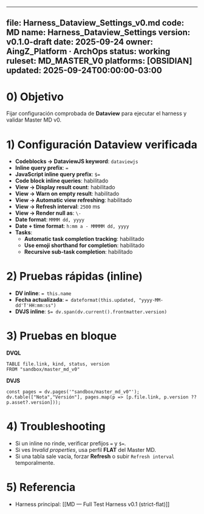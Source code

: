 ---

## file: Harness\_Dataview\_Settings\_v0.md code: MD name: Harness\_Dataview\_Settings version: v0.1.0-draft date: 2025-09-24 owner: AingZ\_Platform · ArchOps status: working ruleset: MD\_MASTER\_V0 platforms: [OBSIDIAN] updated: 2025-09-24T00:00:00-03:00

# 0) Objetivo

Fijar configuración comprobada de **Dataview** para ejecutar el harness y validar Master MD v0.

# 1) Configuración Dataview verificada

- **Codeblocks → DataviewJS keyword**: `dataviewjs`
- **Inline query prefix**: `=`
- **JavaScript inline query prefix**: `$=`
- **Code block inline queries**: habilitado
- **View → Display result count**: habilitado
- **View → Warn on empty result**: habilitado
- **View → Automatic view refreshing**: habilitado
- **View → Refresh interval**: `2500` ms
- **View → Render null as**: `\-`
- **Date format**: `MMMM dd, yyyy`
- **Date + time format**: `h:mm a - MMMMM dd, yyyy`
- **Tasks**:
  - **Automatic task completion tracking**: habilitado
  - **Use emoji shorthand for completion**: habilitado
  - **Recursive sub-task completion**: habilitado

# 2) Pruebas rápidas (inline)

- **DV inline**: `= this.name`
- **Fecha actualizada**: `= dateformat(this.updated, "yyyy-MM-dd'T'HH:mm:ss")`
- **DVJS inline**: `$= dv.span(dv.current().frontmatter.version)`

# 3) Pruebas en bloque

**DVQL**

```dataview
TABLE file.link, kind, status, version
FROM "sandbox/master_md_v0"
```

**DVJS**

```dataviewjs
const pages = dv.pages('"sandbox/master_md_v0"');
dv.table(["Nota","Versión"], pages.map(p => [p.file.link, p.version ?? p.asset?.version]));
```

# 4) Troubleshooting

- Si un inline no rinde, verificar prefijos `=` y `$=`.
- Si ves *Invalid properties*, usa perfil **FLAT** del Master MD.
- Si una tabla sale vacía, forzar **Refresh** o subir `Refresh interval` temporalmente.

# 5) Referencia

- Harness principal: [[MD — Full Test Harness v0.1 (strict-flat)]]

